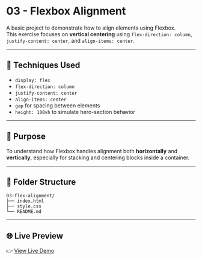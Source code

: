 # 03 - Flexbox Alignment

A basic project to demonstrate how to align elements using Flexbox.  
This exercise focuses on **vertical centering** using `flex-direction: column`, `justify-content: center`, and `align-items: center`.

---

## 📐 Techniques Used

- `display: flex`
- `flex-direction: column`
- `justify-content: center`
- `align-items: center`
- `gap` for spacing between elements
- `height: 100vh` to simulate hero-section behavior

---

## 🎯 Purpose

To understand how Flexbox handles alignment both **horizontally** and **vertically**, especially for stacking and centering blocks inside a container.

---

## 📁 Folder Structure
```text
03-flex-alignment/ 
├── index.html
├── style.css
└── README.md

```

---

## 🌐 Live Preview

👉 [View Live Demo](https://cholidmawardi.github.io/frontend-learning-journey/02-flexbox/03-flex-alignment/)